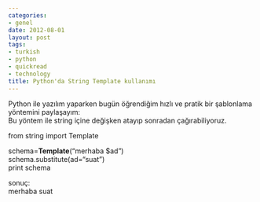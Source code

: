 ```yaml
---
categories:
- genel
date: 2012-08-01
layout: post
tags:
- turkish
- python
- quickread
- technology
title: Python'da String Template kullanımı
---
```


Python ile yazılım yaparken bugün öğrendiğim hızlı ve pratik bir şablonlama yöntemini paylaşayım:  
Bu yöntem ile string içine değişken atayıp sonradan çağırabiliyoruz.  
  
from string import Template  
  
schema=**Template**(“merhaba $ad”)  
schema.substitute(ad\=“suat”)  
print schema  
  
sonuç:  
merhaba suat
